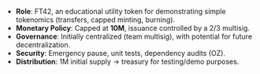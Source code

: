 - **Role**: FT42, an educational utility token for demonstrating simple tokenomics (transfers, capped minting, burning).
- **Monetary Policy**: Capped at **10M**, issuance controlled by a 2/3 multisig.
- **Governance**: Initially centralized (team multisig), with potential for future decentralization.
- **Security**: Emergency pause, unit tests, dependency audits (OZ).
- **Distribution**: 1M initial supply -> treasury for testing/demo purposes.
